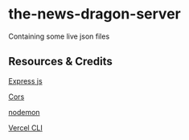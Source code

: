 # the-news-dragon-server
Containing some live json files

## Resources & Credits
[Express js](https://expressjs.com/en/starter/installing.html)

[Cors](http://expressjs.com/en/resources/middleware/cors.html)

[nodemon](https://www.npmjs.com/package/nodemon)

[Vercel CLI](https://vercel.com/docs/cli)